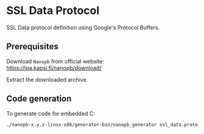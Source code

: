 # SSL Data Protocol
SSL Data protocol definition using Google's Protocol Buffers.

## Prerequisites
Download `Nanopb` from official website:
https://jpa.kapsi.fi/nanopb/download/

Extract the downloaded archive.

## Code generation
To generate code for embedded C:

```shell
./nanopb-x.y.z-linux-x86/generator-bin/nanopb_generator ssl_data.proto
```

